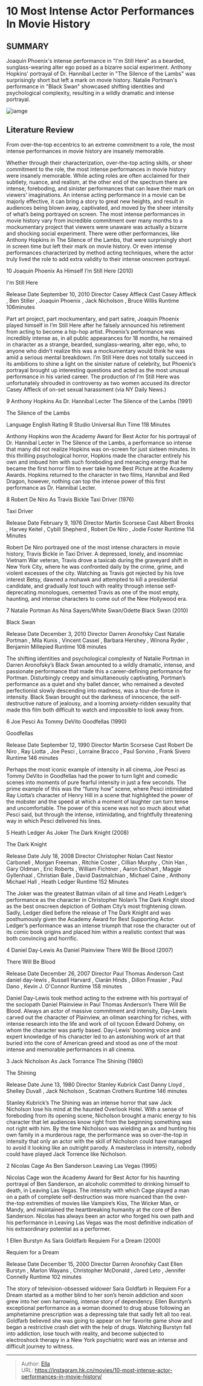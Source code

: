 # 10 Most Intense Actor Performances In Movie History


## SUMMARY 


 Joaquin Phoenix&#39;s intense performance in &#34;I&#39;m Still Here&#34; as a bearded, sunglass-wearing alter ego posed as a bizarre social experiment. 
 Anthony Hopkins&#39; portrayal of Dr. Hannibal Lecter in &#34;The Silence of the Lambs&#34; was surprisingly short but left a mark on movie history. 
 Natalie Portman&#39;s performance in &#34;Black Swan&#34; showcased shifting identities and psychological complexity, resulting in a wildly dramatic and intense portrayal. 

![iamge](https://static1.srcdn.com/wordpress/wp-content/uploads/2024/01/natalie-black-swan_phoenix-im-still-here_deniro-taxi-driver.jpg)

## Literature Review

From over-the-top eccentrics to an extreme commitment to a role, the most intense performances in movie history are insanely memorable.




Whether through their characterization, over-the-top acting skills, or sheer commitment to the role, the most intense performances in movie history were insanely memorable. While acting roles are often acclaimed for their subtlety, nuance, and realism, at the other end of the spectrum there are intense, foreboding, and sinister performances that can leave their mark on viewers’ imaginations. An intense acting performance in a movie can be majorly effective, it can bring a story to great new heights, and result in audiences being blown away, captivated, and moved by the sheer intensity of what’s being portrayed on screen.
The most intense performances in movie history vary from incredible commitment over many months to a mockumentary project that viewers were unaware was actually a bizarre and shocking social experiment. There were other performances, like Anthony Hopkins in The Silence of the Lambs, that were surprisingly short in screen time but left their mark on movie history. Or even intense performances characterized by method acting techniques, where the actor truly lived the role to add extra validity to their intense onscreen portrayal.









 








 10  Joaquin Phoenix As Himself 
I’m Still Here (2010)
        

  I&#39;m Still Here  


  Release Date    September 10, 2010     Director    Casey Affleck     Cast    Casey Affleck , Ben Stiller , Joaquin Phoenix , Jack Nicholson , Bruce Willis     Runtime    106minutes    


Part art project, part mockumentary, and part satire, Joaquin Phoenix played himself in I’m Still Here after he falsely announced his retirement from acting to become a hip-hop artist. Phoenix’s performance was incredibly intense as, in all public appearances for 18 months, he remained in character as a strange, bearded, sunglass-wearing, alter ego, who, to anyone who didn&#39;t realize this was a mockumentary would think he was amid a serious mental breakdown. I’m Still Here does not totally succeed in its ambitions to shine a light on the sinister nature of celebrity, but Phoenix’s portrayal brought up interesting questions and acted as the most unusual performance in his varied career.
The production of I’m Still Here was unfortunately shrouded in controversy as two women accused its director Casey Affleck of on-set sexual harassment (via NY Daily News.) 






 9  Anthony Hopkins As Dr. Hannibal Lecter 
The Silence of the Lambs (1991)
        

 The Silence of the Lambs 


  Language    English     Rating    R     Studio    Universal     Run Time    118 Minutes    


Anthony Hopkins won the Academy Award for Best Actor for his portrayal of Dr. Hannibal Lecter in The Silence of the Lambs, a performance so intense that many did not realize Hopkins was on-screen for just sixteen minutes. In this thrilling psychological horror, Hopkins made the character entirely his own and imbued him with such foreboding and menacing energy that he became the first horror film to ever take home Best Picture at the Academy Awards. Hopkins returned to the character in two films, Hannibal and Red Dragon, however, nothing can top the intense power of this first performance as Dr. Hannibal Lecter.





 8  Robert De Niro As Travis Bickle 
Taxi Driver (1976)


 







  Taxi Driver  


  Release Date    February 9, 1976     Director    Martin Scorsese     Cast    Albert Brooks , Harvey Keitel , Cybill Shepherd , Robert De Niro , Jodie Foster     Runtime    114 Minutes    


Robert De Niro portrayed one of the most intense characters in movie history, Travis Bickle in Taxi Driver. A depressed, lonely, and insomniac Vietnam War veteran, Travis drove a taxicab during the graveyard shift in New York City, where he was confronted daily by the crime, grime, and violent excesses of the city. Watching as Travis got rejected by his love interest Betsy, dawned a mohawk and attempted to kill a presidential candidate, and gradually lost touch with reality through intense self-deprecating monologues, cemented Travis as one of the most empty, haunting, and intense characters to come out of the New Hollywood era.





 7  Natalie Portman As Nina Sayers/White Swan/Odette 
Black Swan (2010)
        

  Black Swan  


  Release Date    December 3, 2010     Director    Darren Aronofsky     Cast    Natalie Portman , Mila Kunis , Vincent Cassel , Barbara Hershey , Winona Ryder , Benjamin Millepied     Runtime    108 minutes    


The shifting identities and psychological complexity of Natalie Portman in Darren Aronofsky’s Black Swan amounted to a wildly dramatic, intense, and passionate performance that made this a career-defining performance for Portman. Disturbingly creepy and simultaneously captivating, Portman’s performance as a quiet and shy ballet dancer, who remained a devoted perfectionist slowly descending into madness, was a tour-de-force in intensity. Black Swan brought out the darkness of innocence, the self-destructive nature of jealousy, and a looming anxiety-ridden sexuality that made this film both difficult to watch and impossible to look away from.





 6  Joe Pesci As Tommy DeVito 
Goodfellas (1990)
        

  Goodfellas  


  Release Date    September 12, 1990     Director    Martin Scorsese     Cast    Robert De Niro , Ray Liotta , Joe Pesci , Lorraine Bracco , Paul Sorvino , Frank Sivero     Runtime    146 minutes    


Perhaps the most iconic example of intensity in all cinema, Joe Pesci as Tommy DeVito in Goodfellas had the power to turn light and comedic scenes into moments of pure fearful intensity in just a few seconds. The prime example of this was the “funny how” scene, where Pesci intimidated Ray Liotta’s character of Henry Hill in a scene that highlighted the power of the mobster and the speed at which a moment of laughter can turn tense and uncomfortable. The power of this scene was not so much about what Pesci said, but through the intense, intimidating, and frightfully threatening way in which Pesci delivered his lines.





 5  Heath Ledger As Joker 
The Dark Knight (2008)
        

  The Dark Knight  


  Release Date    July 18, 2008     Director    Christopher Nolan     Cast    Nestor Carbonell , Morgan Freeman , Ritchie Coster , Cillian Murphy , Chin Han , Gary Oldman , Eric Roberts , William Fichtner , Aaron Eckhart , Maggie Gyllenhaal , Christian Bale , David Dastmalchian , Michael Caine , Anthony Michael Hall , Heath Ledger     Runtime    152 Minutes    


The Joker was the greatest Batman villain of all time and Heath Ledger’s performance as the character in Christopher Nolan’s The Dark Knight stood as the best onscreen depiction of Gotham City’s most frightening clown. Sadly, Ledger died before the release of The Dark Knight and was posthumously given the Academy Award for Best Supporting Actor. Ledger’s performance was an intense triumph that rose the character out of its comic book origins and placed him within a realistic context that was both convincing and horrific.





 4  Daniel Day-Lewis As Daniel Plainview 
There Will Be Blood (2007)
        

  There Will Be Blood  


  Release Date    December 26, 2007     Director    Paul Thomas Anderson     Cast    daniel day-lewis , Russell Harvard , Ciarán Hinds , Dillon Freasier , Paul Dano , Kevin J. O&#39;Connor     Runtime    158 minutes    


Daniel Day-Lewis took method acting to the extreme with his portrayal of the sociopath Daniel Plainview in Paul Thomas Anderson’s There Will Be Blood. Always an actor of massive commitment and intensity, Day-Lewis carved out the character of Plainview, an oilman searching for riches, with intense research into the life and work of oil tycoon Edward Doheny, on whom the character was partly based. Day-Lewis’ booming voice and expert knowledge of his character led to an astonishing work of art that buried into the core of American greed and stood as one of the most intense and memorable performances in all cinema.





 3  Jack Nicholson As Jack Torrance 
The Shining (1980)


 







  The Shining  


  Release Date    June 13, 1980     Director    Stanley Kubrick     Cast    Danny Lloyd , Shelley Duvall , Jack Nicholson , Scatman Crothers     Runtime    146 minutes    


Stanley Kubrick’s The Shining was an intense horror that saw Jack Nicholson lose his mind at the haunted Overlook Hotel. With a sense of foreboding from its opening scene, Nicholson brought a manic energy to his character that let audiences know right from the beginning something was not right with him. By the time Nicholson was wielding an ax and hunting his own family in a murderous rage, the performance was so over-the-top in intensity that only an actor with the skill of Nicholson could have managed to avoid it looking like an outright parody. A masterclass in intensity, nobody could have played Jack Torrence like Nicholson.





 2  Nicolas Cage As Ben Sanderson 
Leaving Las Vegas (1995)
        

Nicolas Cage won the Academy Award for Best Actor for his haunting portrayal of Ben Sanderson, an alcoholic committed to drinking himself to death, in Leaving Las Vegas. The intensity with which Cage played a man on a path of complete self-destruction was more nuanced than the over-the-top extremities of movies like Vampire’s Kiss, The Wicker Man, or Mandy, and maintained the heartbreaking humanity at the core of Ben Sanderson. Nicolas has always been an actor who forged his own path and his performance in Leaving Las Vegas was the most definitive indication of his extraordinary potential as a performer.





 1  Ellen Burstyn As Sara Goldfarb 
Requiem For a Dream (2000)


 







  Requiem for a Dream  


  Release Date    December 15, 2000     Director    Darren Aronofsky     Cast    Ellen Burstyn , Marlon Wayans , Christopher McDonald , Jared Leto , Jennifer Connelly     Runtime    102 minutes    


The story of television-obsessed widower Sara Goldfarb in Requiem For a Dream started as a mother blind to her son’s heroin addiction and soon grew into her own harrowing, intense story of dependency. Ellen Burstyn’s exceptional performance as a woman doomed to drug abuse following an amphetamine prescription was a depressing tale that sadly felt all too real. Goldfarb believed she was going to appear on her favorite game show and began a restrictive crash diet with the help of drugs. Watching Burstyn fall into addiction, lose touch with reality, and become subjected to electroshock therapy in a New York psychiatric ward was an intense and difficult journey to witness.


---

> Author: [Ella](https://instagram.hk.cn/)  
> URL: https://instagram.hk.cn/movies/10-most-intense-actor-performances-in-movie-history/  


